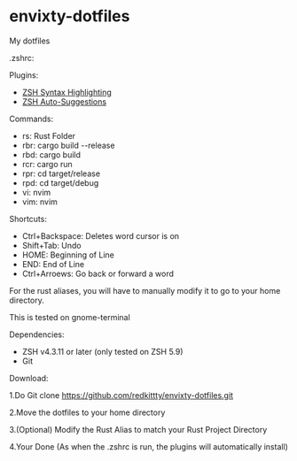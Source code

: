 # envixty-dotfiles
My dotfiles

.zshrc:

Plugins:
- [ZSH Syntax Highlighting](https://github.com/zsh-users/zsh-syntax-highlighting)
- [ZSH Auto-Suggestions](https://github.com/zsh-users/zsh-autosuggestions)

Commands:
- rs: Rust Folder
- rbr: cargo build --release
- rbd: cargo build
- rcr: cargo run
- rpr: cd target/release
- rpd: cd target/debug
- vi: nvim
- vim: nvim

Shortcuts:
- Ctrl+Backspace: Deletes word cursor is on
- Shift+Tab: Undo
- HOME: Beginning of Line
- END: End of Line
- Ctrl+Arroews: Go back or forward a word

For the rust aliases, you will have to manually modify it to go to your home directory.

This is tested on gnome-terminal

Dependencies:
- ZSH v4.3.11 or later (only tested on ZSH 5.9)
- Git

Download:

1.Do Git clone https://github.com/redkittty/envixty-dotfiles.git

2.Move the dotfiles to your home directory

3.(Optional) Modify the Rust Alias to match your Rust Project Directory

4.Your Done (As when the .zshrc is run, the plugins will automatically install)
